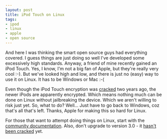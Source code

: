 ```yaml
---
layout: post
title: iPod Touch on Linux
tags:
- ipod
- linux
- apple
- open source
---
```

<p>And here I was thinking the smart open source guys had everything covered. I guess things are just doing so well I've developed some excessively high standards. Anyway, a friend of mine recently gained an iPod Touch. Yes, I know, I'm not a big fan of Apple, but they're really very cool :-). But we've looked high and low, and there is just no (easy) way to use it on Linux. It has to be Windows or Mac :-(</p>

<p>Even though the iPod Touch encryption was <a href="http://www.builderau.com.au/news/soa/Linux-coders-crack-Apple-s-iPod-Touch-/0,339028227,339282160,00.htm">cracked</a> two years ago, the newer iPods are apparently encrypted. Which means nothing much can be done on Linux without jailbreaking the device. Which we aren't willing to risk just yet. So, what to do? Well... Just have to go back to Windows, coz that's all that's left. Thanks, Apple for making this so hard for Linux.</p>

<p>For those that want to attempt doing things on Linux, start with the <a href="https://help.ubuntu.com/community/PortableDevices/iPhone#Syncing%20iPhones%20and%20iPods%20Touch%20w/%20Firmware%202.x">community documentation</a>. Also, don't upgrade to version 3.0 - it <a href="http://marcansoft.com/blog/2009/06/iphone-os-30-music-totally-incompatible/">hasn't been cracked</a> yet.</p>
